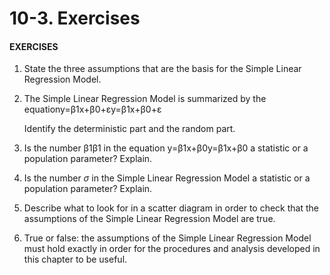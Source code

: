 # 10-3. Exercises



#### EXERCISES

1. State the three assumptions that are the basis for the Simple Linear Regression Model.
2. The Simple Linear Regression Model is summarized by the equationy=β1x+β0+εy=β1x+β0+ε

   Identify the deterministic part and the random part.

3. Is the number β1β1 in the equation y=β1x+β0y=β1x+β0 a statistic or a population parameter? Explain.
4. Is the number _σ_ in the Simple Linear Regression Model a statistic or a population parameter? Explain.
5. Describe what to look for in a scatter diagram in order to check that the assumptions of the Simple Linear Regression Model are true.
6. True or false: the assumptions of the Simple Linear Regression Model must hold exactly in order for the procedures and analysis developed in this chapter to be useful.

